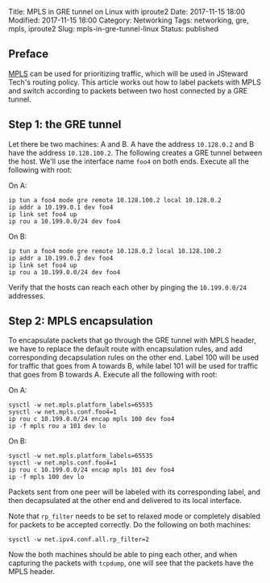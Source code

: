 Title: MPLS in GRE tunnel on Linux with iproute2
Date: 2017-11-15 18:00
Modified: 2017-11-15 18:00
Category: Networking
Tags: networking, gre, mpls, iproute2
Slug: mpls-in-gre-tunnel-linux
Status: published

## Preface

[MPLS](https://en.wikipedia.org/wiki/Multiprotocol_Label_Switching) can be used for prioritizing traffic, which will be used in JSteward Tech's routing policy.
This article works out how to label packets with MPLS and switch according to packets between two host connected by a GRE tunnel.

## Step 1: the GRE tunnel

Let there be two machines: A and B. A have the address `10.128.0.2` and B have the address `10.128.100.2`. The following creates a GRE tunnel between the host.
We'll use the interface name `foo4` on both ends. Execute all the following with root:

On A:

    ip tun a foo4 mode gre remote 10.128.100.2 local 10.128.0.2
    ip addr a 10.199.0.1 dev foo4
    ip link set foo4 up
    ip rou a 10.199.0.0/24 dev foo4

On B:

    ip tun a foo4 mode gre remote 10.128.0.2 local 10.128.100.2
    ip addr a 10.199.0.2 dev foo4
    ip link set foo4 up
    ip rou a 10.199.0.0/24 dev foo4
    
Verify that the hosts can reach each other by pinging the `10.199.0.0/24` addresses.

## Step 2: MPLS encapsulation

To encapsulate packets that go through the GRE tunnel with MPLS header, we have to replace the default route with encapsulation rules, and add corresponding
decapsulation rules on the other end. Label 100 will be used for traffic that goes from A towards B, while label 101 will be used for traffic that goes from
B towards A. Execute all the following with root:

On A:

    sysctl -w net.mpls.platform_labels=65535
    sysctl -w net.mpls.conf.foo4=1
    ip rou c 10.199.0.0/24 encap mpls 100 dev foo4
    ip -f mpls rou a 101 dev lo

On B:

    sysctl -w net.mpls.platform_labels=65535
    sysctl -w net.mpls.conf.foo4=1
    ip rou c 10.199.0.0/24 encap mpls 101 dev foo4
    ip -f mpls 100 dev lo

Packets sent from one peer will be labeled with its corresponding label, and then decapsulated at the other end and delivered to its local interface.

Note that `rp_filter` needs to be set to relaxed mode or completely disabled for packets to be accepted correctly. Do the following on both machines:

    sysctl -w net.ipv4.conf.all.rp_filter=2

Now the both machines should be able to ping each other, and when capturing the packets with `tcpdump`, one will see that the packets have the MPLS header.
